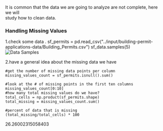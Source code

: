 It is common that the data we are going to analyze are not complete, here we will  
study how to clean data.  
### Handling Missing Values  

1.check some data . 
    sf_permits = pd.read_csv("../input/building-permit-applications-data/Building_Permits.csv")
    sf_data.samples(5)  
![Data Samples](https://i.imgur.com/Y9dRpwo.png) 

2.have a general idea about the missing data we have 

    #get the number of missing data points per column
    missing_values_count = sf_permits.isnull().sum()

    #look at the # of missing points in the first ten columns
    missing_values_count[0:10] 
    #how many total missing values do we have?
    total_cells = np.product(sf_permits.shape)
    total_missing = missing_values_count.sum()

    #percent of data that is missing
    (total_missing/total_cells) * 100  
 26.26002315058403 
 
